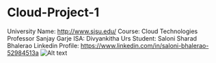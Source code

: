 # Cloud-Project-1
University Name: http://www.sjsu.edu/
Course: Cloud Technologies
Professor Sanjay Garje
ISA: Divyankitha Urs
Student: Saloni Sharad Bhalerao 
Linkedin Profile: https://www.linkedin.com/in/saloni-bhalerao-52984513a
![Alt text](/relative/path/to/Welcome.jpg?raw=true "Welcome page")
